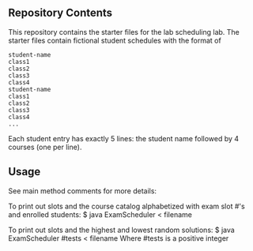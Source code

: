 ## Repository Contents
This repository contains the starter files for the lab scheduling lab.
The starter files contain fictional student schedules with the format of
```
student-name
class1
class2
class3
class4
student-name
class1
class2
class3
class4
...
```

Each student entry has exactly 5 lines: the student name followed by 4
courses (one per line).

## Usage
See main method comments for more details:

To print out slots and the course catalog alphabetized with exam slot #'s and
enrolled students:
$  java ExamScheduler < filename

To print out slots and the highest and lowest random solutions:
$  java ExamScheduler #tests < filename
Where #tests is a positive integer
